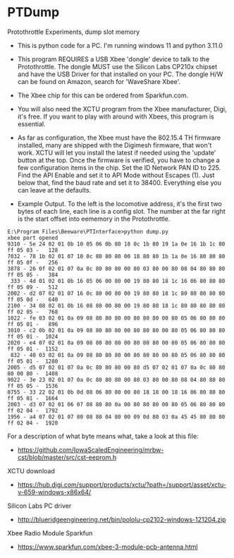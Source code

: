 # PTDump
Protothrottle Experiments, dump slot memory

- This is python code for a PC. I'm running windows 11 and python 3.11.0
- This program REQUIRES a USB Xbee 'dongle' device to talk to the Protothrottle. The dongle MUST use the Silicon Labs CP210x chipset and have the USB Driver for that installed on your PC. 
  The dongle H/W can be found on Amazon, search for 'WaveShare Xbee'.
- The Xbee chip for this can be ordered from Sparkfun.com.
- You will also need the XCTU program from the Xbee manufacturer, Digi, it's free. If you want to play with around with Xbees, this program is essential.
- As far as configuration, the Xbee must have the 802.15.4 TH firmware installed, many are shipped with the Digimesh firmware, that won't work. XCTU will let you install the latest if needed using the 'update' button at the top. Once the firmware is verified, you have to change a few configuration items in the chip.  Set the ID Network PAN ID to 225. Find the API Enable and set it to API Mode without Escapes (1).  Just below that, find the baud rate and set it to 38400.  Everything else you can leave at the defaults.

- Example Output. To the left is the locomotive address, it's the first two bytes of each line, each line is a config slot. The number at the far right is the start offset into eememory in the Protothrottle.
```
E:\Program Files\Beeware\PTInterface>python dump.py
xbee port opened
9310 - 5e 24 02 01 0b 10 05 06 0b 80 18 0c 1b 80 19 1a 0e 16 1b 1c 80 ff 05 03 -   128
7032 - 78 1b 02 01 07 10 0c 80 80 80 00 18 80 80 1b 1a 0e 16 80 80 80 ff 05 0f -   256
3878 - 26 0f 02 01 07 0a 0c 80 80 80 00 80 03 80 00 80 08 04 80 80 80 ff 05 05 -   384
 333 - 4d 01 02 01 0b 16 05 06 00 80 00 19 80 80 18 1c 16 06 80 80 80 ff 05 09 -   512
2002 - d2 07 02 01 07 16 0c 80 00 80 00 19 80 80 18 1c 80 80 80 80 80 ff 05 0d -   640
2100 - 34 08 02 01 0b 16 08 80 00 80 00 19 80 80 18 1c 80 80 80 80 80 ff 02 05 -   768
1022 - fe 03 02 01 0a 09 08 80 80 80 00 80 80 80 00 80 05 06 80 80 80 ff 05 01 -   896
3010 - c2 0b 02 01 0a 09 08 80 80 80 00 80 80 80 00 80 05 06 80 80 80 ff 05 01 -  1024
2020 - e4 07 02 01 0a 09 08 80 80 80 00 80 80 80 00 80 05 06 80 80 80 ff 05 01 -  1152
 832 - 40 03 02 01 0a 09 08 80 80 80 00 80 80 80 00 80 05 06 80 80 80 ff 05 01 -  1280
2005 - d5 07 02 01 07 0a 0c 80 80 80 00 80 d5 07 02 01 07 0a 0c 80 80 80 00 80 -  1408
9022 - 3e 23 02 01 07 0a 0c 80 80 80 00 80 03 80 00 80 08 04 80 80 80 ff 05 05 -  1536
8755 - 33 22 02 01 0b 0d 08 06 80 80 00 80 18 18 00 18 16 06 80 80 80 ff 05 01 -  1664
2003 - d3 07 02 01 06 07 08 80 80 0a 00 80 80 80 00 80 05 06 80 80 80 ff 02 04 -  1792
1956 - a4 07 02 01 07 80 08 80 04 80 00 09 0d 80 03 0a 45 45 80 80 80 ff 02 04 -  1920
```

For a description of what byte means what, take a look at this file:
- https://github.com/IowaScaledEngineering/mrbw-cst/blob/master/src/cst-eeprom.h
  
XCTU download
- https://hub.digi.com/support/products/xctu/?path=/support/asset/xctu-v-659-windows-x86x64/

Silicon Labs PC driver
- http://blueridgeengineering.net/bin/pololu-cp2102-windows-121204.zip

Xbee Radio Module Sparkfun
- https://www.sparkfun.com/xbee-3-module-pcb-antenna.html






